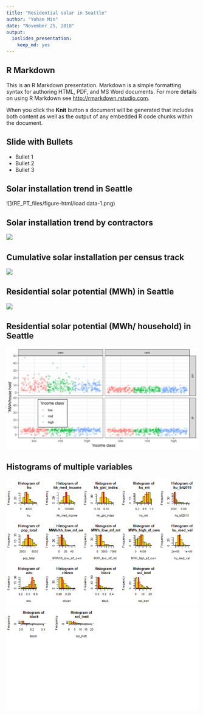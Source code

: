 ```yaml
---
title: "Residential solar in Seattle"
author: "Yohan Min"
date: "November 25, 2018"
output: 
  ioslides_presentation: 
    keep_md: yes
---
```




## R Markdown

This is an R Markdown presentation. Markdown is a simple formatting syntax for authoring HTML, PDF, and MS Word documents. For more details on using R Markdown see <http://rmarkdown.rstudio.com>.

When you click the **Knit** button a document will be generated that includes both content as well as the output of any embedded R code chunks within the document.

## Slide with Bullets

- Bullet 1
- Bullet 2
- Bullet 3

## Solar installation trend in Seattle

![](RE_PT_files/figure-html/load data-1.png)<!-- -->

## Solar installation trend by contractors 

![](RE_PT_files/figure-html/unnamed-chunk-1-1.png)<!-- -->


## Cumulative solar installation per census track

![](RE_PT_files/figure-html/unnamed-chunk-2-1.png)<!-- -->


## Residential solar potential (MWh) in Seattle

![](RE_PT_files/figure-html/unnamed-chunk-3-1.svg)<!-- -->

## Residential solar potential (MWh/ household) in Seattle

![](RE_PT_files/figure-html/unnamed-chunk-4-1.svg)<!-- -->


## Histograms of multiple variables 

![](RE_PT_files/figure-html/unnamed-chunk-5-1.png)<!-- -->![](RE_PT_files/figure-html/unnamed-chunk-5-2.png)<!-- -->


